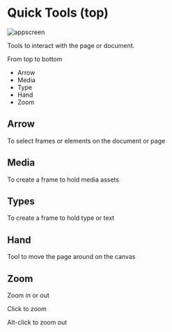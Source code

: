 # Quick Tools (top)

![appscreen](https://chilipublishdocs.imgix.net/GraFx_studio/ui_top_quicktools.png)

Tools to interact with the page or document.

From top to bottom

- Arrow
- Media
- Type
- Hand
- Zoom

## Arrow

To select frames or elements on the document or page

## Media

To create a frame to hold media assets

## Types

To create a frame to hold type or text

## Hand

Tool to move the page around on the canvas

## Zoom

Zoom in or out

Click to zoom

Alt-click to zoom out

